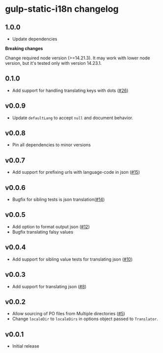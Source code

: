 # gulp-static-i18n changelog

## 1.0.0

* Update dependencies

**Breaking changes**

Change required node version (>=14.21.3). It may work with lower node version,
but it's tested only with version 14.23.1.

## 0.1.0

* Add support for handling translating keys with dots ([#26][])

[#26]: https://github.com/yola/gulp-static-i18n/pull/26


## v0.0.9

* Update `defaultLang` to accept `null` and document behavior.


## v0.0.8

* Pin all dependencies to minor versions


## v0.0.7

* Add support for prefixing urls with language-code in json ([#15][])

[#15]: https://github.com/yola/gulp-static-i18n/pull/15


## v0.0.6

* Bugfix for sibling tests is json translation([#14][])

[#14]: https://github.com/yola/gulp-static-i18n/pull/14


## v0.0.5

* Add option to format output json ([#12][])
* Bugfix translating falsy values

[#12]: https://github.com/yola/gulp-static-i18n/pull/12


## v0.0.4

* Add support for sibling value tests for translating json ([#10][])

[#10]: https://github.com/yola/gulp-static-i18n/pull/10


## v0.0.3

* Add support for translating json ([#8][])

[#8]: https://github.com/yola/gulp-static-i18n/pull/8


## v0.0.2

* Allow sourcing of PO files from Multiple directories ([#5][])
* Change `localeDir` to `localeDirs` in options object passed
  to `Translator`.

[#5]: https://github.com/yola/gulp-static-i18n/pull/5


## v0.0.1

* Initial release
